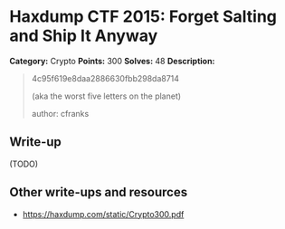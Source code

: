 # Haxdump CTF 2015: Forget Salting and Ship It Anyway

**Category:** Crypto
**Points:** 300
**Solves:** 48
**Description:**

> 4c95f619e8daa2886630fbb298da8714
> 
> (aka the worst five letters on the planet)
> 
> 
> author: cfranks


## Write-up

(TODO)

## Other write-ups and resources

* <https://haxdump.com/static/Crypto300.pdf>
